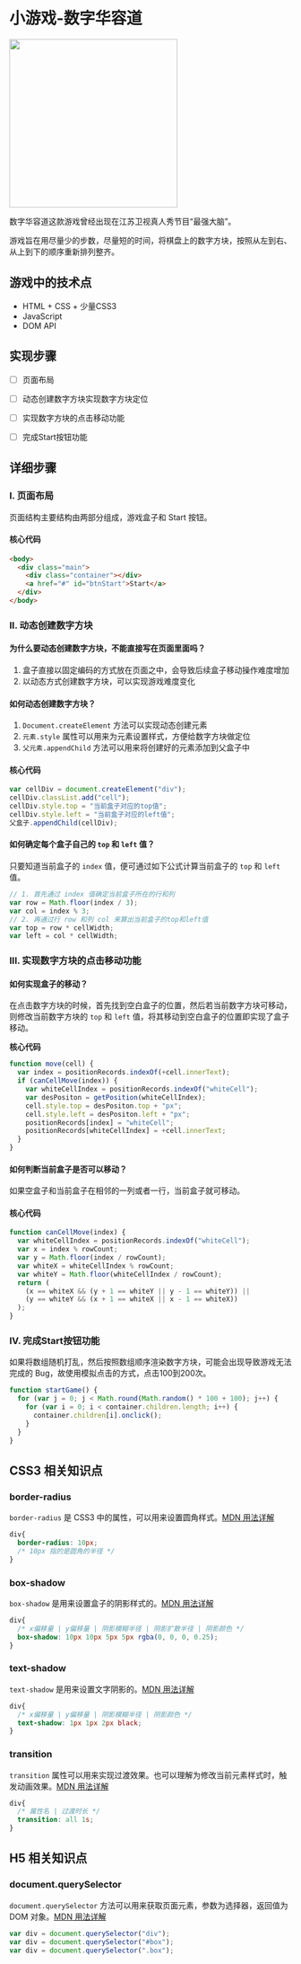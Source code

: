 # 小游戏-数字华容道

<img src="./sources/game.png" width=300 />

数字华容道这款游戏曾经出现在江苏卫视真人秀节目“最强大脑”。

游戏旨在用尽量少的步数，尽量短的时间，将棋盘上的数字方块，按照从左到右、从上到下的顺序重新排列整齐。

## 游戏中的技术点

* HTML + CSS + 少量CSS3
* JavaScript
* DOM API

## 实现步骤

- [ ] 页面布局
- [ ] 动态创建数字方块实现数字方块定位
- [ ] 实现数字方块的点击移动功能
- [ ] 完成Start按钮功能



## 详细步骤

### I. 页面布局

页面结构主要结构由两部分组成，游戏盒子和 Start 按钮。

#### 核心代码

```html
<body>
  <div class="main">
    <div class="container"></div>
    <a href="#" id="btnStart">Start</a>
  </div>
</body>
```

### II. 动态创建数字方块

#### 为什么要动态创建数字方块，不能直接写在页面里面吗？

1. 盒子直接以固定编码的方式放在页面之中，会导致后续盒子移动操作难度增加
2. 以动态方式创建数字方块，可以实现游戏难度变化

#### 如何动态创建数字方块？

1. `Document.createElement` 方法可以实现动态创建元素
2. `元素.style` 属性可以用来为元素设置样式，方便给数字方块做定位
3. `父元素.appendChild` 方法可以用来将创建好的元素添加到父盒子中

#### 核心代码

```js
var cellDiv = document.createElement("div");
cellDiv.classList.add("cell");
cellDiv.style.top = "当前盒子对应的top值";
cellDiv.style.left = "当前盒子对应的left值";
父盒子.appendChild(cellDiv);
```

#### 如何确定每个盒子自己的 `top` 和 `left` 值？

只要知道当前盒子的 `index` 值，便可通过如下公式计算当前盒子的 `top` 和 `left` 值。

```js
// 1. 首先通过 index 值确定当前盒子所在的行和列
var row = Math.floor(index / 3);
var col = index % 3;
// 2. 再通过行 row 和列 col 来算出当前盒子的top和left值
var top = row * cellWidth;
var left = col * cellWidth;
```

### III. 实现数字方块的点击移动功能

#### 如何实现盒子的移动？

在点击数字方块的时候，首先找到空白盒子的位置，然后若当前数字方块可移动，则修改当前数字方块的 `top` 和 `left` 值，将其移动到空白盒子的位置即实现了盒子移动。

**核心代码**

```js
function move(cell) {
  var index = positionRecords.indexOf(+cell.innerText);
  if (canCellMove(index)) {
    var whiteCellIndex = positionRecords.indexOf("whiteCell");
    var desPositon = getPosition(whiteCellIndex);
    cell.style.top = desPositon.top + "px";
    cell.style.left = desPositon.left + "px";
    positionRecords[index] = "whiteCell";
    positionRecords[whiteCellIndex] = +cell.innerText;
  }
}
```

#### 如何判断当前盒子是否可以移动？

如果空盒子和当前盒子在相邻的一列或者一行，当前盒子就可移动。

#### 核心代码

```js
function canCellMove(index) {
  var whiteCellIndex = positionRecords.indexOf("whiteCell");
  var x = index % rowCount;
  var y = Math.floor(index / rowCount);
  var whiteX = whiteCellIndex % rowCount;
  var whiteY = Math.floor(whiteCellIndex / rowCount);
  return (
    (x == whiteX && (y + 1 == whiteY || y - 1 == whiteY)) ||
    (y == whiteY && (x + 1 == whiteX || x - 1 == whiteX))
  );
}
```



### IV. 完成Start按钮功能

如果将数组随机打乱，然后按照数组顺序渲染数字方块，可能会出现导致游戏无法完成的 Bug，故使用模拟点击的方式，点击100到200次。

```js
function startGame() {
  for (var j = 0; j < Math.round(Math.random() * 100 + 100); j++) {
    for (var i = 0; i < container.children.length; i++) {
      container.children[i].onclick();
    }
  }
}
```

## CSS3 相关知识点

### border-radius

`border-radius` 是 CSS3 中的属性，可以用来设置圆角样式。[MDN 用法详解](https://developer.mozilla.org/zh-CN/docs/Web/CSS/border-radius)

```css
div{
  border-radius: 10px;
  /* 10px 指的是圆角的半径 */
}
```

### box-shadow

`box-shadow` 是用来设置盒子的阴影样式的。[MDN 用法详解](https://developer.mozilla.org/zh-CN/docs/Web/CSS/box-shadow)

```css
div{
  /* x偏移量 | y偏移量 | 阴影模糊半径 | 阴影扩散半径 | 阴影颜色 */
  box-shadow: 10px 10px 5px 5px rgba(0, 0, 0, 0.25);
}
```

### text-shadow

`text-shadow` 是用来设置文字阴影的。[MDN 用法详解](https://developer.mozilla.org/zh-CN/docs/Web/CSS/text-shadow)

```css
div{
  /* x偏移量 | y偏移量 | 阴影模糊半径 | 阴影颜色 */
  text-shadow: 1px 1px 2px black;
}
```

### transition

`transition` 属性可以用来实现过渡效果。也可以理解为修改当前元素样式时，触发动画效果。[MDN 用法详解](https://developer.mozilla.org/zh-CN/docs/Web/CSS/transition)

```css
div{
  /* 属性名 | 过渡时长 */
  transition: all 1s;
}
```

## H5 相关知识点

### document.querySelector

`document.querySelector` 方法可以用来获取页面元素，参数为选择器，返回值为 DOM 对象。[MDN 用法详解](https://developer.mozilla.org/zh-CN/docs/Web/API/Document/querySelector)

```js
var div = document.querySelector("div");
var div = document.querySelector("#box");
var div = document.querySelector(".box");
```

